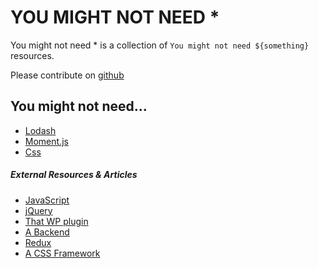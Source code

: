 # YOU MIGHT NOT NEED *

You might not need * is a collection of `You might not need ${something}` resources.  

Please contribute on [github](https://github.com/cedmax/youmightnotneed)

## You might not need...
* [Lodash](/lodash) 
* [Moment.js](/momentjs)  
* [Css](/css)  

##### External Resources & Articles
* [JavaScript](http://youmightnotneedjs.com/)
* [jQuery](http://youmightnotneedjquery.com/)  
* [That WP plugin](https://youmightnotneedthatwpplugin.com)  
* [A Backend](https://github.com/anaibol/awesome-serverless/blob/master/README.md)  
* [Redux](https://medium.com/@dan_abramov/you-might-not-need-redux-be46360cf367)  
* [A CSS Framework](https://hacks.mozilla.org/2016/04/you-might-not-need-a-css-framework/)

